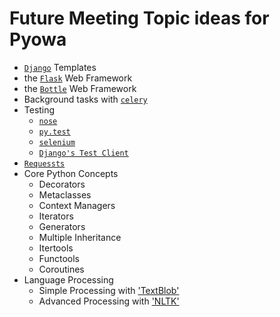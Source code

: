 # Future Meeting Topic ideas for Pyowa

* [`Django`](https://docs.djangoproject.com/en/dev/ref/templates/) Templates
* the [`Flask`](http://flask.pocoo.org/) Web Framework
* the [`Bottle`](http://bottlepy.org/docs/dev/) Web Framework
* Background tasks with [`celery`](http://www.celeryproject.org/)
* Testing
  - [`nose`](https://nose.readthedocs.org/en/latest/)
  - [`py.test`](http://pytest.org/latest/)
  - [`selenium`](https://pypi.python.org/pypi/selenium)
  - [`Django's Test Client`](https://docs.djangoproject.com/en/dev/topics/testing/)
* [`Requessts`](http://docs.python-requests.org/en/latest/)
* Core Python Concepts
  - Decorators
  - Metaclasses
  - Context Managers
  - Iterators
  - Generators
  - Multiple Inheritance
  - Itertools
  - Functools
  - Coroutines
* Language Processing
  - Simple Processing with ['TextBlob'](https://textblob.readthedocs.org)
  - Advanced Processing with ['NLTK'](http://nltk.org')
